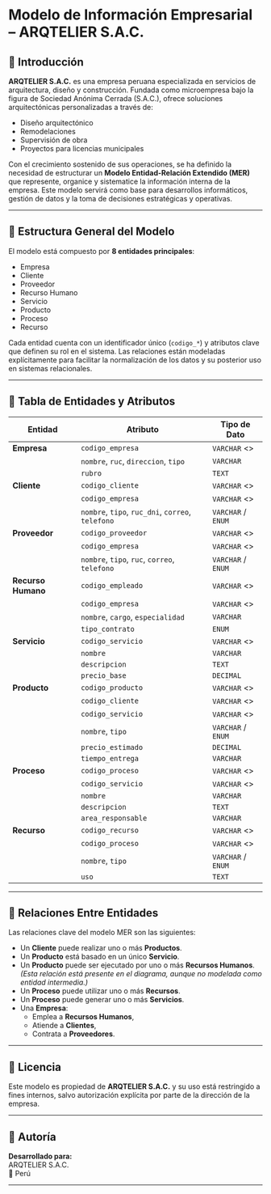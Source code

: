 # Modelo de Información Empresarial – ARQTELIER S.A.C.

## 📘 Introducción

**ARQTELIER S.A.C.** es una empresa peruana especializada en servicios de arquitectura, diseño y construcción. Fundada como microempresa bajo la figura de Sociedad Anónima Cerrada (S.A.C.), ofrece soluciones arquitectónicas personalizadas a través de:

- Diseño arquitectónico
- Remodelaciones
- Supervisión de obra
- Proyectos para licencias municipales

Con el crecimiento sostenido de sus operaciones, se ha definido la necesidad de estructurar un **Modelo Entidad-Relación Extendido (MER)** que represente, organice y sistematice la información interna de la empresa. Este modelo servirá como base para desarrollos informáticos, gestión de datos y la toma de decisiones estratégicas y operativas.

---

## 🧩 Estructura General del Modelo

El modelo está compuesto por **8 entidades principales**:

- Empresa
- Cliente
- Proveedor
- Recurso Humano
- Servicio
- Producto
- Proceso
- Recurso

Cada entidad cuenta con un identificador único (`codigo_*`) y atributos clave que definen su rol en el sistema. Las relaciones están modeladas explícitamente para facilitar la normalización de los datos y su posterior uso en sistemas relacionales.

---

## 📄 Tabla de Entidades y Atributos

| Entidad           | Atributo                       | Tipo de Dato          |
|-------------------|--------------------------------|------------------------|
| **Empresa**       | `codigo_empresa`               | `VARCHAR` <<PK>>       |
|                   | `nombre`, `ruc`, `direccion`, `tipo` | `VARCHAR`          |
|                   | `rubro`                        | `TEXT`                |
| **Cliente**       | `codigo_cliente`               | `VARCHAR` <<PK>>       |
|                   | `codigo_empresa`               | `VARCHAR` <<FK>>       |
|                   | `nombre`, `tipo`, `ruc_dni`, `correo`, `telefono` | `VARCHAR` / `ENUM` |
| **Proveedor**     | `codigo_proveedor`             | `VARCHAR` <<PK>>       |
|                   | `codigo_empresa`               | `VARCHAR` <<FK>>       |
|                   | `nombre`, `tipo`, `ruc`, `correo`, `telefono` | `VARCHAR` / `ENUM` |
| **Recurso Humano**| `codigo_empleado`              | `VARCHAR` <<PK>>       |
|                   | `codigo_empresa`               | `VARCHAR` <<FK>>       |
|                   | `nombre`, `cargo`, `especialidad` | `VARCHAR`           |
|                   | `tipo_contrato`                | `ENUM`                |
| **Servicio**      | `codigo_servicio`              | `VARCHAR` <<PK>>       |
|                   | `nombre`                       | `VARCHAR`              |
|                   | `descripcion`                  | `TEXT`                 |
|                   | `precio_base`                  | `DECIMAL`              |
| **Producto**      | `codigo_producto`              | `VARCHAR` <<PK>>       |
|                   | `codigo_cliente`               | `VARCHAR` <<FK>>       |
|                   | `codigo_servicio`              | `VARCHAR` <<FK>>       |
|                   | `nombre`, `tipo`               | `VARCHAR` / `ENUM`     |
|                   | `precio_estimado`              | `DECIMAL`              |
|                   | `tiempo_entrega`               | `VARCHAR`              |
| **Proceso**       | `codigo_proceso`               | `VARCHAR` <<PK>>       |
|                   | `codigo_servicio`              | `VARCHAR` <<FK>>       |
|                   | `nombre`                       | `VARCHAR`              |
|                   | `descripcion`                  | `TEXT`                 |
|                   | `area_responsable`             | `VARCHAR`              |
| **Recurso**       | `codigo_recurso`               | `VARCHAR` <<PK>>       |
|                   | `codigo_proceso`               | `VARCHAR` <<FK>>       |
|                   | `nombre`, `tipo`               | `VARCHAR` / `ENUM`     |
|                   | `uso`                          | `TEXT`                 |

---

## 🔗 Relaciones Entre Entidades

Las relaciones clave del modelo MER son las siguientes:

- Un **Cliente** puede realizar uno o más **Productos**.
- Un **Producto** está basado en un único **Servicio**.
- Un **Producto** puede ser ejecutado por uno o más **Recursos Humanos**. *(Esta relación está presente en el diagrama, aunque no modelada como entidad intermedia.)*
- Un **Proceso** puede utilizar uno o más **Recursos**.
- Un **Proceso** puede generar uno o más **Servicios**.
- Una **Empresa**:
  - Emplea a **Recursos Humanos**,
  - Atiende a **Clientes**,
  - Contrata a **Proveedores**.

---

## 🪪 Licencia

Este modelo es propiedad de **ARQTELIER S.A.C.** y su uso está restringido a fines internos, salvo autorización explícita por parte de la dirección de la empresa.

---

## 👤 Autoría

**Desarrollado para:**  
ARQTELIER S.A.C.  
📍 Perú

---
